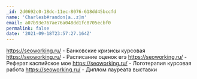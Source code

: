 ```yaml
---
_id: 2d0692c0-18dc-11ec-8076-618dd45bccfd
name: 'Charlesb#randon[a..z]m'
email: a07b93e767ae76a048dd1fc8705ecbf0
permalink: false
date: '2021-09-18T23:57:27.164Z'
---
```

https://seoworking.ru/ - Банковские кризисы курсовая
https://seoworking.ru/ - Расписание оценок егэ
https://seoworking.ru/ - Реферат каспийское мое
https://seoworking.ru/ - Логотерапия курсовая работа
https://seoworking.ru/ - Диплом лауреата выставки

